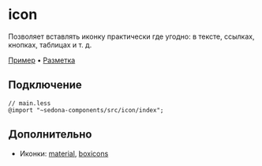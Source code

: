 # icon

Позволяет вставлять иконку практически где угодно: в тексте, ссылках, кнопках, таблицах и т. д.

[Пример](https://getsedona.github.io/sedona-components/icon.html) • [Разметка](https://github.com/getsedona/sedona-components/tree/master/src/icon/examples.html)

## Подключение

```less
// main.less
@import "~sedona-components/src/icon/index";
```

## Дополнительно

* Иконки: [material](https://material.io/tools/icons/), [boxicons](https://boxicons.com/)
